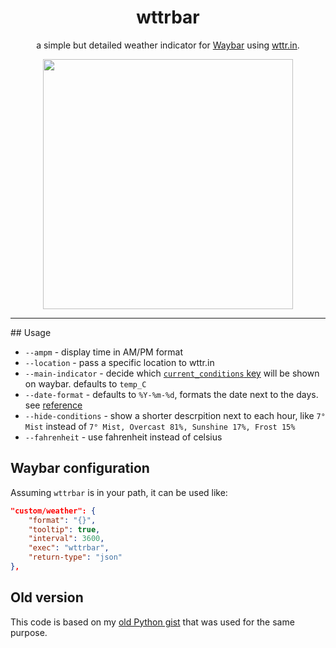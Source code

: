 <h1 align="center">
wttrbar
</h1>

<p align="center">
a simple but detailed weather indicator for <a href="https://github.com/Alexays/Waybar/">Waybar</a> using <a href="https://wttr.in/">wttr.in</a>.
</p>
<p align="center">
<img src="https://user-images.githubusercontent.com/55081/232401699-b8345fe0-ffce-4353-b51b-615389153448.png" height="400">
</p>
<hr />
## Usage

- `--ampm` - display time in AM/PM format
- `--location` - pass a specific location to wttr.in
- `--main-indicator` - decide which [`current_conditions` key](https://wttr.in/?format=j1) will be shown on waybar. defaults to `temp_C`
- `--date-format` - defaults to `%Y-%m-%d`, formats the date next to the days. see [reference](https://docs.rs/chrono/latest/chrono/format/strftime/index.html)
- `--hide-conditions` - show a shorter descrpition next to each hour, like `7° Mist` instead of `7° Mist, Overcast 81%, Sunshine 17%, Frost 15%`
- `--fahrenheit` - use fahrenheit instead of celsius

## Waybar configuration

Assuming `wttrbar` is in your path, it can be used like:
```json
"custom/weather": {
    "format": "{}",
    "tooltip": true,
    "interval": 3600,
    "exec": "wttrbar",
    "return-type": "json"
},
```

## Old version

This code is based on my [old Python gist](https://gist.github.com/bjesus/f8db49e1434433f78e5200dc403d58a3) that was used for the same purpose.
